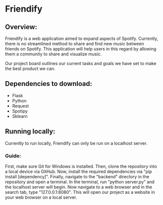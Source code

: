 # Friendify 

## Overview:
Friendify is a web application aimed to expand aspects of Spotify. Currently, there is no streamlined method to share and find new music between friends on Spotify.
This application will help users in this regard by allowing them a community to share and visualize music.

Our project board outlines our current tasks and goals we have set to make the best product we can.

## Dependencies to download:
- Flask
- Python
- Request
- Spotipy
- Sklearn

## Running locally:
Currently to run locally, Friendify can only be run on a localhost server.

### Guide:
First, make sure Git for Windows is installed. Then, clone the repository into a local device via GitHub. Now, install the required dependencies via "pip install [dependency]".
Finally, navigate to the "backend" directory in the repository and open a terminal. In the terminal, run "python server.py" and the localhost server will begin.
Now navigate to a web browser and in the search tab, type "127.0.0.1:8080". 
This will open our project as a website in your web browser on a local server.
